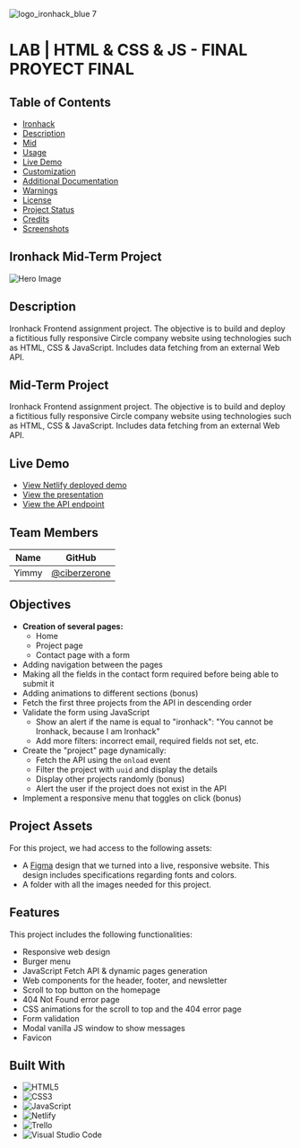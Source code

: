![logo_ironhack_blue 7](https://user-images.githubusercontent.com/23629340/40541063-a07a0a8a-601a-11e8-91b5-2f13e4e6b441.png)

# LAB | HTML & CSS & JS - FINAL PROYECT FINAL

## Table of Contents
- [Ironhack](#Ironhack)
- [Description](#description)
- [Mid](#Mid)
- [Usage](#usage)
- [Live Demo](#Live)
- [Customization](#customization)
- [Additional Documentation](#additional-documentation)
- [Warnings](#warnings)
- [License](#license)
- [Project Status](#project-status)
- [Credits](#credits)
- [Screenshots](#screenshots)

## Ironhack Mid-Term Project
![Hero Image](https://imaginative-rolypoly-8c493c.netlify.app/assets/readme/prac1.png)

## Description

  Ironhack Frontend assignment project. The objective is to build and deploy a fictitious fully responsive Circle company website using technologies such as HTML, CSS & JavaScript. Includes data fetching from an external Web API.


## Mid-Term Project

Ironhack Frontend assignment project. The objective is to build and deploy a fictitious fully responsive Circle company website using technologies such as HTML, CSS & JavaScript. Includes data fetching from an external Web API.

## Live Demo
- [View Netlify deployed demo](link_to_netlify_demo)
- [View the presentation](link_to_presentation)
- [View the API endpoint](link_to_api_endpoint)

## Team Members
| Name   | GitHub |
|--------|--------|
| Yimmy | [@ciberzerone](https://github.com/ciberzerone) |


## Objectives
- **Creation of several pages:**
  - Home
  - Project page
  - Contact page with a form
- Adding navigation between the pages
- Making all the fields in the contact form required before being able to submit it
- Adding animations to different sections (bonus)
- Fetch the first three projects from the API in descending order
- Validate the form using JavaScript
  - Show an alert if the name is equal to "ironhack": "You cannot be Ironhack, because I am Ironhack"
  - Add more filters: incorrect email, required fields not set, etc.
- Create the "project" page dynamically:
  - Fetch the API using the `onload` event
  - Filter the project with `uuid` and display the details
  - Display other projects randomly (bonus)
  - Alert the user if the project does not exist in the API
- Implement a responsive menu that toggles on click (bonus)

## Project Assets
For this project, we had access to the following assets:
- A [Figma](https://www.figma.com/) design that we turned into a live, responsive website. This design includes specifications regarding fonts and colors.
- A folder with all the images needed for this project.

## Features
This project includes the following functionalities:
- Responsive web design
- Burger menu
- JavaScript Fetch API & dynamic pages generation
- Web components for the header, footer, and newsletter
- Scroll to top button on the homepage
- 404 Not Found error page
- CSS animations for the scroll to top and the 404 error page
- Form validation
- Modal vanilla JS window to show messages
- Favicon

## Built With
- ![HTML5](https://img.shields.io/badge/-HTML5-E34F26?logo=html5&logoColor=white)
- ![CSS3](https://img.shields.io/badge/-CSS3-1572B6?logo=css3&logoColor=white)
- ![JavaScript](https://img.shields.io/badge/-JavaScript-F7DF1E?logo=javascript&logoColor=black)
- ![Netlify](https://img.shields.io/badge/-Netlify-00C7B7?logo=netlify&logoColor=white)
- ![Trello](https://img.shields.io/badge/-Trello-0079BF?logo=trello&logoColor=white)
- ![Visual Studio Code](https://img.shields.io/badge/-Visual%20Studio%20Code-007ACC?logo=visual-studio-code&logoColor=white)
